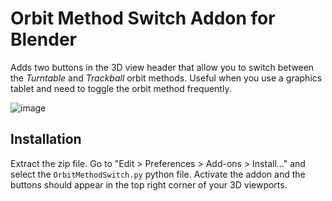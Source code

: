 # Orbit Method Switch Addon for Blender

Adds two buttons in the 3D view header that allow you to switch between the _Turntable_ and _Trackball_ orbit methods. Useful when you use a graphics tablet and need to toggle the orbit method frequently.

![image](https://user-images.githubusercontent.com/24359130/170563514-7d5e1e71-f486-4052-a9a4-37b1988f8672.png)

## Installation

Extract the zip file. Go to "Edit > Preferences > Add-ons > Install..." and select the `OrbitMethodSwitch.py` python file. Activate the addon and the buttons should appear in the top right corner of your 3D viewports.
